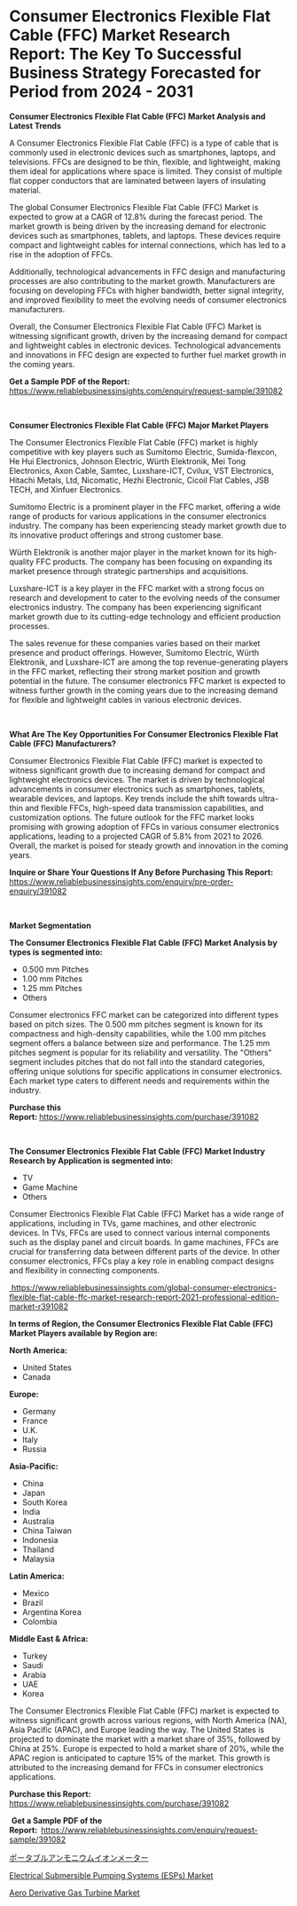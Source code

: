 <p><h1>Consumer Electronics Flexible Flat Cable (FFC) Market Research Report: The Key To Successful Business Strategy Forecasted for Period from 2024 - 2031</h1></p><p><strong>Consumer Electronics Flexible Flat Cable (FFC) Market Analysis and Latest Trends</strong></p>
<p><p>A Consumer Electronics Flexible Flat Cable (FFC) is a type of cable that is commonly used in electronic devices such as smartphones, laptops, and televisions. FFCs are designed to be thin, flexible, and lightweight, making them ideal for applications where space is limited. They consist of multiple flat copper conductors that are laminated between layers of insulating material.</p><p>The global Consumer Electronics Flexible Flat Cable (FFC) Market is expected to grow at a CAGR of 12.8% during the forecast period. The market growth is being driven by the increasing demand for electronic devices such as smartphones, tablets, and laptops. These devices require compact and lightweight cables for internal connections, which has led to a rise in the adoption of FFCs.</p><p>Additionally, technological advancements in FFC design and manufacturing processes are also contributing to the market growth. Manufacturers are focusing on developing FFCs with higher bandwidth, better signal integrity, and improved flexibility to meet the evolving needs of consumer electronics manufacturers.</p><p>Overall, the Consumer Electronics Flexible Flat Cable (FFC) Market is witnessing significant growth, driven by the increasing demand for compact and lightweight cables in electronic devices. Technological advancements and innovations in FFC design are expected to further fuel market growth in the coming years.</p></p>
<p><strong>Get a Sample PDF of the Report:&nbsp;</strong> <a href="https://www.reliablebusinessinsights.com/enquiry/request-sample/391082">https://www.reliablebusinessinsights.com/enquiry/request-sample/391082</a></p>
<p>&nbsp;</p>
<p><strong>Consumer Electronics Flexible Flat Cable (FFC) Major Market Players</strong></p>
<p><p>The Consumer Electronics Flexible Flat Cable (FFC) market is highly competitive with key players such as Sumitomo Electric, Sumida-flexcon, He Hui Electronics, Johnson Electric, Würth Elektronik, Mei Tong Electronics, Axon Cable, Samtec, Luxshare-ICT, Cvilux, VST Electronics, Hitachi Metals, Ltd, Nicomatic, Hezhi Electronic, Cicoil Flat Cables, JSB TECH, and Xinfuer Electronics.</p><p>Sumitomo Electric is a prominent player in the FFC market, offering a wide range of products for various applications in the consumer electronics industry. The company has been experiencing steady market growth due to its innovative product offerings and strong customer base.</p><p>Würth Elektronik is another major player in the market known for its high-quality FFC products. The company has been focusing on expanding its market presence through strategic partnerships and acquisitions.</p><p>Luxshare-ICT is a key player in the FFC market with a strong focus on research and development to cater to the evolving needs of the consumer electronics industry. The company has been experiencing significant market growth due to its cutting-edge technology and efficient production processes.</p><p>The sales revenue for these companies varies based on their market presence and product offerings. However, Sumitomo Electric, Würth Elektronik, and Luxshare-ICT are among the top revenue-generating players in the FFC market, reflecting their strong market position and growth potential in the future. The consumer electronics FFC market is expected to witness further growth in the coming years due to the increasing demand for flexible and lightweight cables in various electronic devices.</p></p>
<p>&nbsp;</p>
<p><strong>What Are The Key Opportunities For Consumer Electronics Flexible Flat Cable (FFC) Manufacturers?</strong></p>
<p><p>Consumer Electronics Flexible Flat Cable (FFC) market is expected to witness significant growth due to increasing demand for compact and lightweight electronics devices. The market is driven by technological advancements in consumer electronics such as smartphones, tablets, wearable devices, and laptops. Key trends include the shift towards ultra-thin and flexible FFCs, high-speed data transmission capabilities, and customization options. The future outlook for the FFC market looks promising with growing adoption of FFCs in various consumer electronics applications, leading to a projected CAGR of 5.8% from 2021 to 2026. Overall, the market is poised for steady growth and innovation in the coming years.</p></p>
<p><strong>Inquire or Share Your Questions If Any Before Purchasing This Report:</strong> <a href="https://www.reliablebusinessinsights.com/enquiry/pre-order-enquiry/391082">https://www.reliablebusinessinsights.com/enquiry/pre-order-enquiry/391082</a></p>
<p>&nbsp;</p>
<p><strong>Market Segmentation</strong></p>
<p><strong>The Consumer Electronics Flexible Flat Cable (FFC) Market Analysis by types is segmented into:</strong></p>
<p><ul><li>0.500 mm Pitches</li><li>1.00 mm Pitches</li><li>1.25 mm Pitches</li><li>Others</li></ul></p>
<p><p>Consumer electronics FFC market can be categorized into different types based on pitch sizes. The 0.500 mm pitches segment is known for its compactness and high-density capabilities, while the 1.00 mm pitches segment offers a balance between size and performance. The 1.25 mm pitches segment is popular for its reliability and versatility. The "Others" segment includes pitches that do not fall into the standard categories, offering unique solutions for specific applications in consumer electronics. Each market type caters to different needs and requirements within the industry.</p></p>
<p><strong>Purchase this Report:&nbsp;</strong><a href="https://www.reliablebusinessinsights.com/purchase/391082">https://www.reliablebusinessinsights.com/purchase/391082</a></p>
<p>&nbsp;</p>
<p><strong>The Consumer Electronics Flexible Flat Cable (FFC) Market Industry Research by Application is segmented into:</strong></p>
<p><ul><li>TV</li><li>Game Machine</li><li>Others</li></ul></p>
<p><p>Consumer Electronics Flexible Flat Cable (FFC) Market has a wide range of applications, including in TVs, game machines, and other electronic devices. In TVs, FFCs are used to connect various internal components such as the display panel and circuit boards. In game machines, FFCs are crucial for transferring data between different parts of the device. In other consumer electronics, FFCs play a key role in enabling compact designs and flexibility in connecting components.</p></p>
<p><a href="https://www.reliablebusinessinsights.com/global-consumer-electronics-flexible-flat-cable-ffc-market-research-report-2021-professional-edition-market-r391082">&nbsp;https://www.reliablebusinessinsights.com/global-consumer-electronics-flexible-flat-cable-ffc-market-research-report-2021-professional-edition-market-r391082</a></p>
<p><strong>In terms of Region, the Consumer Electronics Flexible Flat Cable (FFC) Market Players available by Region are:</strong></p>
<p>
    <p> <strong> North America: </strong>
        <ul>
            <li>United States</li>
            <li>Canada</li>
        </ul>
        </p> 
    <p> <strong> Europe: </strong>
        <ul>
            <li>Germany</li>
            <li>France</li>
            <li>U.K.</li>
            <li>Italy</li>
            <li>Russia</li>
        </ul>
        </p> 
    <p> <strong> Asia-Pacific: </strong>
        <ul>
            <li>China</li>
            <li>Japan</li>
            <li>South Korea</li>
            <li>India</li>
            <li>Australia</li>
            <li>China Taiwan</li>
            <li>Indonesia</li>
            <li>Thailand</li>
            <li>Malaysia</li>
        </ul>
        </p> 
    <p> <strong> Latin America: </strong>
        <ul>
            <li>Mexico</li>
            <li>Brazil</li>
            <li>Argentina Korea</li>
            <li>Colombia</li>
        </ul>
        </p> 
    <p> <strong> Middle East & Africa: </strong>
        <ul>
            <li>Turkey</li>
            <li>Saudi</li>
            <li>Arabia</li>
            <li>UAE</li>
            <li>Korea</li>
        </ul>
    </p>
    </p>
<p><p>The Consumer Electronics Flexible Flat Cable (FFC) market is expected to witness significant growth across various regions, with North America (NA), Asia Pacific (APAC), and Europe leading the way. The United States is projected to dominate the market with a market share of 35%, followed by China at 25%. Europe is expected to hold a market share of 20%, while the APAC region is anticipated to capture 15% of the market. This growth is attributed to the increasing demand for FFCs in consumer electronics applications.</p></p>
<p><strong>Purchase this Report: </strong><a href="https://www.reliablebusinessinsights.com/purchase/391082">https://www.reliablebusinessinsights.com/purchase/391082</a></p>
<p>&nbsp;<strong>Get a Sample PDF of the Report:&nbsp;&nbsp;</strong><a href="https://www.reliablebusinessinsights.com/enquiry/request-sample/391082">https://www.reliablebusinessinsights.com/enquiry/request-sample/391082</a></p>
<p><strong></strong></p>
<p><p><a href="https://github.com/DanykaKilback/Market-Research-Report-List-1/blob/main/4939555117571.md">ポータブルアンモニウムイオンメーター</a></p><p><a href="https://github.com/tamvrosiya/Market-Research-Report-List-4/blob/main/electrical-submersible-pumping-systems-esps-market.md">Electrical Submersible Pumping Systems (ESPs) Market</a></p><p><a href="https://github.com/changoleonlaverguenzanoexiste/Market-Research-Report-List-3/blob/main/aero-derivative-gas-turbine-market.md">Aero Derivative Gas Turbine Market</a></p></p>